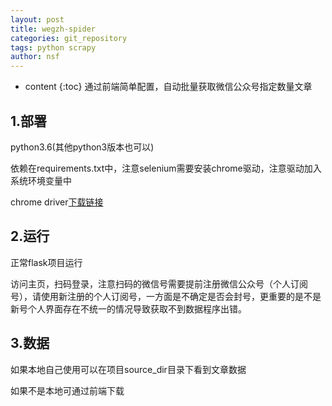 ```yaml
---
layout: post
title: wegzh-spider
categories: git_repository
tags: python scrapy
author: nsf
---
```


* content
{:toc}
通过前端简单配置，自动批量获取微信公众号指定数量文章




## 1.部署
python3.6(其他python3版本也可以)

依赖在requirements.txt中，注意selenium需要安装chrome驱动，注意驱动加入系统环境变量中

chrome driver[下载链接](http://npm.taobao.org/mirrors/chromedriver/)

## 2.运行

正常flask项目运行

访问主页，扫码登录，注意扫码的微信号需要提前注册微信公众号（个人订阅号），请使用新注册的个人订阅号，一方面是不确定是否会封号，更重要的是不是新号个人界面存在不统一的情况导致获取不到数据程序出错。

## 3.数据

如果本地自己使用可以在项目source_dir目录下看到文章数据

如果不是本地可通过前端下载

